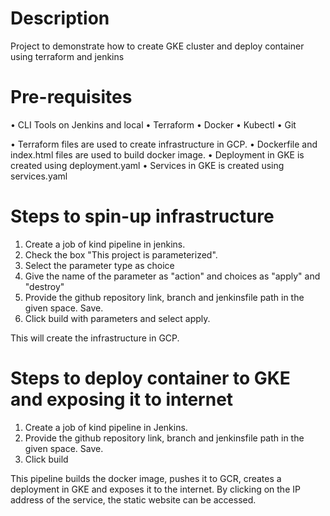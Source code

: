 # Description
Project to demonstrate how to create GKE cluster and deploy container using terraform and jenkins

# Pre-requisites
•	CLI Tools on Jenkins and local 
	• Terraform
	• Docker
	• Kubectl
	• Git

• Terraform files are used to create infrastructure in GCP.
• Dockerfile and index.html files are used to build docker image.
• Deployment in GKE is created using deployment.yaml
• Services in GKE is created using services.yaml
    
# Steps to spin-up infrastructure
1. Create a job of kind pipeline in jenkins.
2. Check the box "This project is parameterized".
3. Select the parameter type as choice
4. Give the name of the parameter as "action" and choices as "apply" and "destroy"
5. Provide the github repository link, branch and jenkinsfile path in the given space. Save.
6. Click build with parameters and select apply.

This will create the infrastructure in GCP.

# Steps to deploy container to GKE and exposing it to internet
1. Create a job of kind pipeline in Jenkins.
2. Provide the github repository link, branch and jenkinsfile path in the given space. Save.
3. Click build

This pipeline builds the docker image, pushes it to GCR, creates a deployment in GKE and exposes it to the internet.
By clicking on the IP address of the service, the static website can be accessed.
